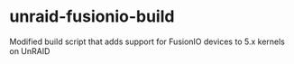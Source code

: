 # unraid-fusionio-build
Modified build script that adds support for FusionIO devices to 5.x kernels on UnRAID
